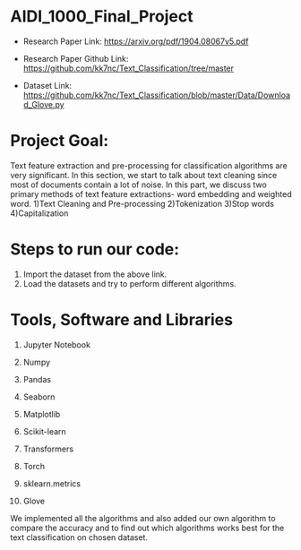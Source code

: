 # AIDI_1000_Final_Project

* Research Paper Link: https://arxiv.org/pdf/1904.08067v5.pdf

* Research Paper Github Link: https://github.com/kk7nc/Text_Classification/tree/master

* Dataset Link: https://github.com/kk7nc/Text_Classification/blob/master/Data/Download_Glove.py

# Project Goal:
Text feature extraction and pre-processing for classification algorithms are very significant. In this section, we start to talk about text cleaning since most of documents contain a lot of noise. In this part, we discuss two primary methods of text feature extractions- word embedding and weighted word.
1)Text Cleaning and Pre-processing
2)Tokenization
3)Stop words
4)Capitalization

# Steps to run our code:
1) Import the dataset from the above link.
2) Load the datasets and try to perform different algorithms.

# Tools, Software and Libraries

  1. Jupyter Notebook

  2. Numpy

  3. Pandas

  4. Seaborn

  5. Matplotlib

  6. Scikit-learn
  
  7. Transformers
  
  8. Torch

  9. sklearn.metrics
      
  10. Glove

We implemented all the algorithms and also added our own algorithm to compare the accuracy and to find out which algorithms works best for the text classification on chosen dataset.

  
